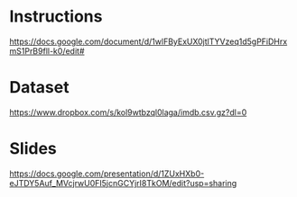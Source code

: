 # Instructions
https://docs.google.com/document/d/1wlFByExUX0jtlTYVzeq1d5gPFiDHrxmS1PrB9fll-k0/edit#

# Dataset
https://www.dropbox.com/s/kol9wtbzql0laga/imdb.csv.gz?dl=0

# Slides
https://docs.google.com/presentation/d/1ZUxHXb0-eJTDY5Auf_MVcjrwU0FI5jcnGCYjrI8TkOM/edit?usp=sharing
